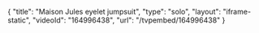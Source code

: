 {
    "title": "Maison Jules eyelet jumpsuit",
    "type": "solo",
    "layout": "iframe-static",
    "videoId": "164996438",
    "url": "\/tvpembed\/164996438"
}